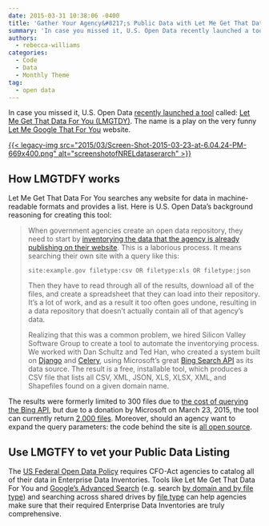 ```yaml
---
date: 2015-03-31 10:38:06 -0400
title: 'Gather Your Agency&#8217;s Public Data with Let Me Get That Data for You'
summary: 'In case you missed it, U.S. Open Data recently launched a tool called: Let Me Get That Data For You (LMGTDY). The name is a play on the very funny Let Me Google That For You website. How LMGTDFY works Let Me Get That Data For You searches any website for'
authors:
  - rebecca-williams
categories:
  - Code
  - Data
  - Monthly Theme
tag:
  - open data
---
```


In case you missed it, U.S. Open Data [recently launched a tool](https://usopendata.org/2015/02/18/lmgtdfy/) called: <a href="http://lmgtdfy.usopendata.org/" target="_blank">Let Me Get That Data For You (LMGTDY)</a>. The name is a play on the very funny <a href="http://lmgtfy.com/" target="_blank">Let Me Google That For You</a> website.

[{{< legacy-img src="2015/03/Screen-Shot-2015-03-23-at-6.04.24-PM-669x400.png" alt="screenshotofNRELdataserarch" >}}](https://s3.amazonaws.com/sitesusa/wp-content/uploads/sites/212/2015/03/Screen-Shot-2015-03-23-at-6.04.24-PM.png)

## How LMGTDFY works

Let Me Get That Data For You searches any website for data in machine-readable formats and provides a list. Here is U.S. Open Data&#8217;s background reasoning for creating this tool:

> When government agencies create an open data repository, they need to start by [inventorying the data that the agency is already publishing on their website](http://how-to.usopendata.org/basics/inventorying-data.html). This is a laborious process. It means searching their own site with a query like this:
> 
>     site:example.gov filetype:csv OR filetype:xls OR filetype:json
>     
> 
> Then they have to read through all of the results, download all of the files, and create a spreadsheet that they can load into their repository. It’s a lot of work, and as a result it too often goes undone, resulting in a data repository that doesn’t actually contain all of that agency&#8217;s data.
> 
> Realizing that this was a common problem, we hired Silicon Valley Software Group to create a tool to automate the inventorying process. We worked with Dan Schultz and Ted Han, who created a system built on [Django](https://www.djangoproject.com/) and [Celery](http://www.celeryproject.org/), using Microsoft’s great [Bing Search API](https://datamarket.azure.com/dataset/bing/search) as its data source. The result is a free, installable tool, which produces a CSV file that lists all CSV, XML, JSON, XLS, XLSX, XML, and Shapefiles found on a given domain name.

<div>
  <p>
    The results were formerly limited to 300 files due to <a href="https://github.com/opendata/lmgtdfy/issues/26">the cost of querying the Bing API</a>, but due to a donation by Microsoft on March 23, 2015, the tool can currently return <a href="https://twitter.com/opendata/status/580117534583713793">2,000 files</a>. Moreover, should an agency want to expand the query parameters: the code behind the site is <a href="https://github.com/opendata/lmgtdfy">all open source</a>.
  </p>
  
  <h2>
    Use LMGTFY to vet your Public Data Listing
  </h2>
  
  <p>
    The <a href="https://project-open-data.cio.gov/policy-memo/">US Federal Open Data Policy</a> requires CFO-Act agencies to catalog all of their data in Enterprise Data Inventories. Tools like Let Me Get That Data For You and <a href="https://usopendata.org/2014/05/23/municipal-data/">Google&#8217;s Advanced Search</a> (e.g. search <a href="https://www.google.com/search?as_q=&as_epq=&as_oq=&as_eq=&as_nlo=&as_nhi=&lr=&cr=&as_qdr=all&as_sitesearch=gsa.gov&as_occt=any&safe=images&tbs=&as_filetype=xls&as_rights=#as_qdr=all&q=site:gsa.gov+filetype:xls">by domain and by file type</a>) and searching across shared drives by <a href="http://windows.microsoft.com/en-us/windows7/advanced-tips-for-searching-in-windows">file type</a> can help agencies make sure that their required Enterprise Data Inventories are truly comprehensive.
  </p>
</div>